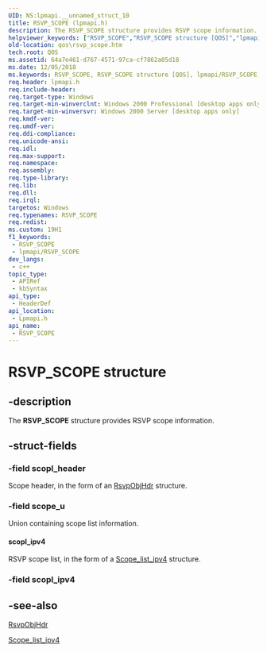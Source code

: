 ```yaml
---
UID: NS:lpmapi.__unnamed_struct_10
title: RSVP_SCOPE (lpmapi.h)
description: The RSVP_SCOPE structure provides RSVP scope information.
helpviewer_keywords: ["RSVP_SCOPE","RSVP_SCOPE structure [QOS]","lpmapi/RSVP_SCOPE","qos.rsvp_scope"]
old-location: qos\rsvp_scope.htm
tech.root: QOS
ms.assetid: 64a7e461-d767-4571-97ca-cf7862a05d18
ms.date: 12/05/2018
ms.keywords: RSVP_SCOPE, RSVP_SCOPE structure [QOS], lpmapi/RSVP_SCOPE, qos.rsvp_scope
req.header: lpmapi.h
req.include-header: 
req.target-type: Windows
req.target-min-winverclnt: Windows 2000 Professional [desktop apps only]
req.target-min-winversvr: Windows 2000 Server [desktop apps only]
req.kmdf-ver: 
req.umdf-ver: 
req.ddi-compliance: 
req.unicode-ansi: 
req.idl: 
req.max-support: 
req.namespace: 
req.assembly: 
req.type-library: 
req.lib: 
req.dll: 
req.irql: 
targetos: Windows
req.typenames: RSVP_SCOPE
req.redist: 
ms.custom: 19H1
f1_keywords:
 - RSVP_SCOPE
 - lpmapi/RSVP_SCOPE
dev_langs:
 - c++
topic_type:
 - APIRef
 - kbSyntax
api_type:
 - HeaderDef
api_location:
 - Lpmapi.h
api_name:
 - RSVP_SCOPE
---
```


# RSVP_SCOPE structure


## -description

The 
<b>RSVP_SCOPE</b> structure provides RSVP scope information.

## -struct-fields

### -field scopl_header

Scope header, in the form of an <a href="https://docs.microsoft.com/previous-versions/windows/desktop/api/lpmapi/ns-lpmapi-rsvpobjhdr">RsvpObjHdr</a> structure.

### -field scope_u

Union containing scope list information.



#### scopl_ipv4

RSVP scope list, in the form of a <a href="https://docs.microsoft.com/previous-versions/windows/desktop/api/lpmapi/ns-lpmapi-scope_list_ipv4">Scope_list_ipv4</a> structure.

### -field scopl_ipv4

## -see-also

<a href="https://docs.microsoft.com/previous-versions/windows/desktop/api/lpmapi/ns-lpmapi-rsvpobjhdr">RsvpObjHdr</a>



<a href="https://docs.microsoft.com/previous-versions/windows/desktop/api/lpmapi/ns-lpmapi-scope_list_ipv4">Scope_list_ipv4</a>

